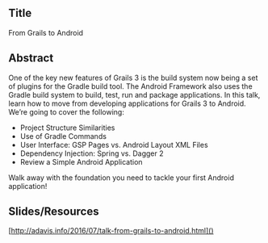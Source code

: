## Title
From Grails to Android

## Abstract
One of the key new features of Grails 3 is the build system now being a set of plugins for the Gradle build tool. The Android Framework also uses the Gradle build system to build, test, run and package applications. In this talk, learn how to move from developing applications for Grails 3 to Android. We’re going to cover the following:

* Project Structure Similarities
* Use of Gradle Commands
* User Interface: GSP Pages vs. Android Layout XML Files
* Dependency Injection: Spring vs. Dagger 2
* Review a Simple Android Application

Walk away with the foundation you need to tackle your first Android application!

## Slides/Resources
[http://adavis.info/2016/07/talk-from-grails-to-android.html]()